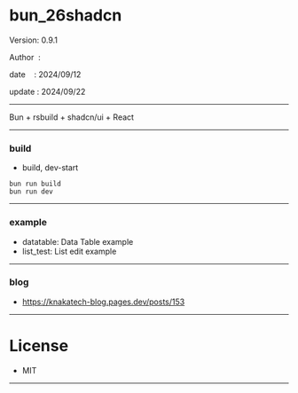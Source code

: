 ﻿# bun_26shadcn

 Version: 0.9.1

 Author  :

 date    : 2024/09/12

 update : 2024/09/22 

***

Bun + rsbuild + shadcn/ui + React 


***
### build

* build, dev-start

```
bun run build
bun run dev
```

***
### example

* datatable: Data Table example
* list_test: List edit example

***
### blog

* https://knakatech-blog.pages.dev/posts/153

***
# License

* MIT

***

